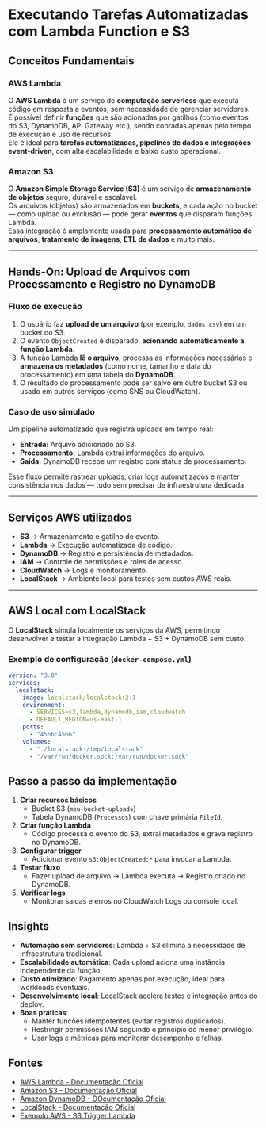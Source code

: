 # Executando Tarefas Automatizadas com Lambda Function e S3

## Conceitos Fundamentais

### **AWS Lambda**

O **AWS Lambda** é um serviço de **computação serverless** que executa código em resposta a eventos, sem necessidade de gerenciar servidores.  
É possível definir **funções** que são acionadas por gatilhos (como eventos do S3, DynamoDB, API Gateway etc.), sendo cobradas apenas pelo tempo de execução e uso de recursos.  
Ele é ideal para **tarefas automatizadas, pipelines de dados e integrações event-driven**, com alta escalabilidade e baixo custo operacional.

### **Amazon S3**

O **Amazon Simple Storage Service (S3)** é um serviço de **armazenamento de objetos** seguro, durável e escalável.  
Os arquivos (objetos) são armazenados em **buckets**, e cada ação no bucket — como upload ou exclusão — pode gerar **eventos** que disparam funções Lambda.  
Essa integração é amplamente usada para **processamento automático de arquivos**, **tratamento de imagens**, **ETL de dados** e muito mais.

---

## Hands-On: Upload de Arquivos com Processamento e Registro no DynamoDB

### **Fluxo de execução**

1. O usuário faz **upload de um arquivo** (por exemplo, `dados.csv`) em um bucket do S3.
2. O evento `ObjectCreated` é disparado, **acionando automaticamente a função Lambda**.
3. A função Lambda **lê o arquivo**, processa as informações necessárias e **armazena os metadados** (como nome, tamanho e data do processamento) em uma tabela do **DynamoDB**.
4. O resultado do processamento pode ser salvo em outro bucket S3 ou usado em outros serviços (como SNS ou CloudWatch).

### **Caso de uso simulado**

Um pipeline automatizado que registra uploads em tempo real:

- **Entrada:** Arquivo adicionado ao S3.
- **Processamento:** Lambda extrai informações do arquivo.
- **Saída:** DynamoDB recebe um registro com status de processamento.

Esse fluxo permite rastrear uploads, criar logs automatizados e manter consistência nos dados — tudo sem precisar de infraestrutura dedicada.

---

## Serviços AWS utilizados

- **S3** → Armazenamento e gatilho de evento.
- **Lambda** → Execução automatizada de código.
- **DynamoDB** → Registro e persistência de metadados.
- **IAM** → Controle de permissões e roles de acesso.
- **CloudWatch** → Logs e monitoramento.
- **LocalStack** → Ambiente local para testes sem custos AWS reais.

---

## AWS Local com LocalStack

O **LocalStack** simula localmente os serviços da AWS, permitindo desenvolver e testar a integração Lambda + S3 + DynamoDB sem custo.

### Exemplo de configuração (`docker-compose.yml`)

```yaml
version: "3.8"
services:
  localstack:
    image: localstack/localstack:2.1
    environment:
      - SERVICES=s3,lambda,dynamodb,iam,cloudwatch
      - DEFAULT_REGION=us-east-1
    ports:
      - "4566:4566"
    volumes:
      - "./localstack:/tmp/localstack"
      - "/var/run/docker.sock:/var/run/docker.sock"
```

## Passo a passo da implementação

1. **Criar recursos básicos**
   - Bucket S3 (`meu-bucket-uploads`)
   - Tabela DynamoDB (`Processos`) com chave primária `FileId`.
2. **Criar função Lambda**
   - Código processa o evento do S3, extrai metadados e grava registro no DynamoDB.
3. **Configurar trigger**
   - Adicionar evento `s3:ObjectCreated:*` para invocar a Lambda.
4. **Testar fluxo**
   - Fazer upload de arquivo → Lambda executa → Registro criado no DynamoDB.
5. **Verificar logs**
   - Monitorar saídas e erros no CloudWatch Logs ou console local.

## Insights

- **Automação sem servidores**: Lambda + S3 elimina a necessidade de infraestrutura tradicional.
- **Escalabilidade automática**: Cada upload aciona uma instância independente da função.
- **Custo otimizado**: Pagamento apenas por execução, ideal para workloads eventuais.
- **Desenvolvimento local**: LocalStack acelera testes e integração antes do deploy.
- **Boas práticas**:
  - Manter funções idempotentes (evitar registros duplicados).
  - Restringir permissões IAM seguindo o princípio do menor privilégio.
  - Usar logs e métricas para monitorar desempenho e falhas.

## Fontes

- [AWS Lambda - Documentação Oficial](https://docs.aws.amazon.com/lambda/latest/dg/welcome.html)
- [Amazon S3 - Documentação Oficial](https://docs.aws.amazon.com/s3/index.html)
- [Amazon DynamoDB - DOcumentação Oficial](https://docs.aws.amazon.com/amazondynamodb/latest/developerguide/Introduction.html)
- [LocalStack - Documentação Oficial](https://docs.localstack.cloud/)
- [Exemplo AWS - S3 Trigger Lambda](https://docs.aws.amazon.com/lambda/latest/dg/with-s3-example.html)
